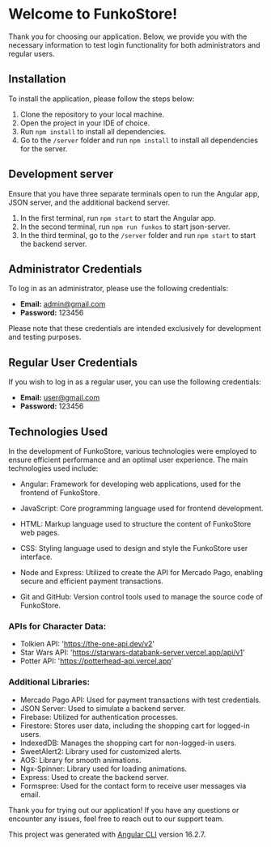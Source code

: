 # Welcome to FunkoStore!

Thank you for choosing our application. Below, we provide you with the necessary information to test login functionality for both administrators and regular users.

## Installation

To install the application, please follow the steps below:

1. Clone the repository to your local machine.
2. Open the project in your IDE of choice.
3. Run `npm install` to install all dependencies.
4. Go to the `/server` folder and run `npm install` to install all dependencies for the server.

## Development server

Ensure that you have three separate terminals open to run the Angular app, JSON server, and the additional backend server.

1. In the first terminal, run `npm start` to start the Angular app.
2. In the second terminal, run `npm run funkos` to start json-server.
3. In the third terminal, go to the `/server` folder and run `npm start` to start the backend server.

## Administrator Credentials

To log in as an administrator, please use the following credentials:

- **Email:** admin@gmail.com
- **Password:** 123456

Please note that these credentials are intended exclusively for development and testing purposes.

## Regular User Credentials

If you wish to log in as a regular user, you can use the following credentials:

- **Email:** user@gmail.com
- **Password:** 123456

## Technologies Used

In the development of FunkoStore, various technologies were employed to ensure efficient performance and an optimal user experience. The main technologies used include:

- Angular: Framework for developing web applications, used for the frontend of FunkoStore.

- JavaScript: Core programming language used for frontend development.

- HTML: Markup language used to structure the content of FunkoStore web pages.

- CSS: Styling language used to design and style the FunkoStore user interface.

- Node and Express: Utilized to create the API for Mercado Pago, enabling secure and efficient payment transactions.

- Git and GitHub: Version control tools used to manage the source code of FunkoStore.

### APIs for Character Data:

- Tolkien API: 'https://the-one-api.dev/v2' 
- Star Wars API: 'https://starwars-databank-server.vercel.app/api/v1'
- Potter API: 'https://potterhead-api.vercel.app'

### Additional Libraries:

- Mercado Pago API: Used for payment transactions with test credentials.
- JSON Server: Used to simulate a backend server.
- Firebase: Utilized for authentication processes.
- Firestore: Stores user data, including the shopping cart for logged-in users.
- IndexedDB: Manages the shopping cart for non-logged-in users.
- SweetAlert2: Library used for customized alerts.
- AOS: Library for smooth animations.
- Ngx-Spinner: Library used for loading animations.
- Express: Used to create the backend server.
- Formspree: Used for the contact form to receive user messages via email.


Thank you for trying out our application! If you have any questions or encounter any issues, feel free to reach out to our support team.

This project was generated with [Angular CLI](https://github.com/angular/angular-cli) version 16.2.7.

